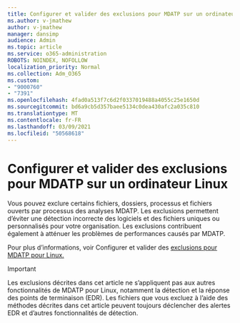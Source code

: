 ```yaml
---
title: Configurer et valider des exclusions pour MDATP sur un ordinateur Linux
ms.author: v-jmathew
author: v-jmathew
manager: dansimp
audience: Admin
ms.topic: article
ms.service: o365-administration
ROBOTS: NOINDEX, NOFOLLOW
localization_priority: Normal
ms.collection: Adm_O365
ms.custom:
- "9000760"
- "7391"
ms.openlocfilehash: 4fad0a513f7c6d2f0337019488a4055c25e1650d
ms.sourcegitcommit: bd6a9cb5d357baee5134c0dea430afc2a035c810
ms.translationtype: MT
ms.contentlocale: fr-FR
ms.lasthandoff: 03/09/2021
ms.locfileid: "50568618"
---
```

# <a name="configure-and-validate-exclusions-for-mdatp-on-a-linux-machine"></a>Configurer et valider des exclusions pour MDATP sur un ordinateur Linux

Vous pouvez exclure certains fichiers, dossiers, processus et fichiers ouverts par processus des analyses MDATP. Les exclusions permettent d’éviter une détection incorrecte des logiciels et des fichiers uniques ou personnalisés pour votre organisation. Les exclusions contribuent également à atténuer les problèmes de performances causés par MDATP.

Pour plus d’informations, voir Configurer et valider des [exclusions pour MDATP pour Linux.](https://go.microsoft.com/fwlink/?linkid=2144517)

> [!IMPORTANT]
> Les exclusions décrites dans cet article ne s’appliquent pas aux autres fonctionnalités de MDATP pour Linux, notamment la détection et la réponse des points de terminaison (EDR). Les fichiers que vous excluez à l’aide des méthodes décrites dans cet article peuvent toujours déclencher des alertes EDR et d’autres fonctionnalités de détection.
